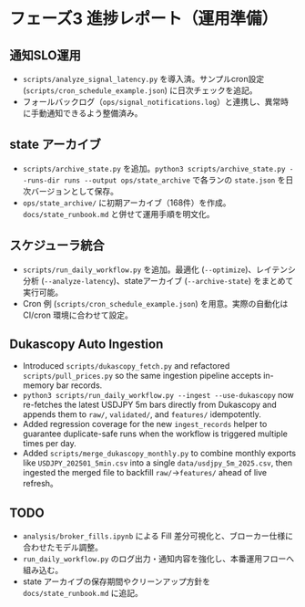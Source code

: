 # フェーズ3 進捗レポート（運用準備）

## 通知SLO運用
- `scripts/analyze_signal_latency.py` を導入済。サンプルcron設定 (`scripts/cron_schedule_example.json`) に日次チェックを追記。
- フォールバックログ（`ops/signal_notifications.log`）と連携し、異常時に手動通知できるよう整備済み。

## state アーカイブ
- `scripts/archive_state.py` を追加。`python3 scripts/archive_state.py --runs-dir runs --output ops/state_archive` で各ランの `state.json` を日次バージョンとして保存。
- `ops/state_archive/` に初期アーカイブ（168件）を作成。`docs/state_runbook.md` と併せて運用手順を明文化。

## スケジューラ統合
- `scripts/run_daily_workflow.py` を追加。最適化 (`--optimize`)、レイテンシ分析 (`--analyze-latency`)、stateアーカイブ (`--archive-state`) をまとめて実行可能。
- Cron 例 (`scripts/cron_schedule_example.json`) を用意。実際の自動化は CI/cron 環境に合わせて設定。

## Dukascopy Auto Ingestion
- Introduced `scripts/dukascopy_fetch.py` and refactored `scripts/pull_prices.py` so the same ingestion pipeline accepts in-memory bar records.
- `python3 scripts/run_daily_workflow.py --ingest --use-dukascopy` now re-fetches the latest USDJPY 5m bars directly from Dukascopy and appends them to `raw/`, `validated/`, and `features/` idempotently.
- Added regression coverage for the new `ingest_records` helper to guarantee duplicate-safe runs when the workflow is triggered multiple times per day.
- Added `scripts/merge_dukascopy_monthly.py` to combine monthly exports like `USDJPY_202501_5min.csv` into a single `data/usdjpy_5m_2025.csv`, then ingested the merged file to backfill `raw/`→`features/` ahead of live refresh。

## TODO
- `analysis/broker_fills.ipynb` による Fill 差分可視化と、ブローカー仕様に合わせたモデル調整。
- `run_daily_workflow.py` のログ出力・通知内容を強化し、本番運用フローへ組み込む。
- state アーカイブの保存期間やクリーンアップ方針を `docs/state_runbook.md` に追記。
